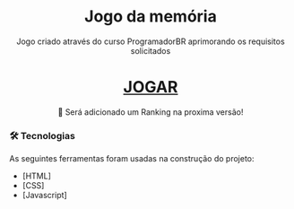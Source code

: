 <h1 align="center">Jogo da memória</h1>

<p align="center">Jogo criado através do curso ProgramadorBR aprimorando os requisitos solicitados</p>

<h1 align="center">
    <a href="https://hackmannred.github.io/Jogo-da-memoria/">JOGAR</a>
</h1>
<p align="center">🚀 Será adicionado um Ranking na proxima versão!

  ### 🛠 Tecnologias

As seguintes ferramentas foram usadas na construção do projeto:

- [HTML]
- [CSS]
- [Javascript]

